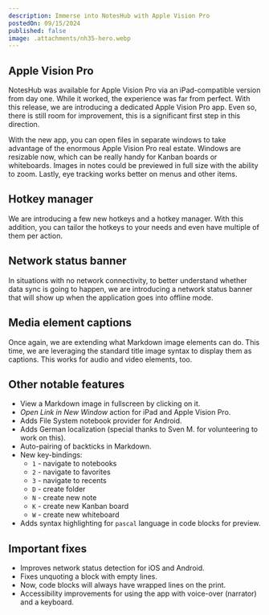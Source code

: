 ```yaml
---
description: Immerse into NotesHub with Apple Vision Pro
postedOn: 09/15/2024
published: false
image: .attachments/nh35-hero.webp
---
```


## Apple Vision Pro
NotesHub was available for Apple Vision Pro via an iPad-compatible version from day one. While it worked, the experience was far from perfect. With this release, we are introducing a dedicated Apple Vision Pro app. Even so, there is still room for improvement, this is a significant first step in this direction.

With the new app, you can open files in separate windows to take advantage of the enormous Apple Vision Pro real estate. Windows are resizable now, which can be really handy for Kanban boards or whiteboards. Images in notes could be previewed in full size with the ability to zoom. Lastly, eye tracking works better on menus and other items.

## Hotkey manager
We are introducing a few new hotkeys and a hotkey manager. With this addition, you can tailor the hotkeys to your needs and even have multiple of them per action.

## Network status banner
In situations with no network connectivity, to better understand whether data sync is going to happen, we are introducing a network status banner that will show up when the application goes into offline mode.

## Media element captions
Once again, we are extending what Markdown image elements can do. This time, we are leveraging the standard title image syntax to display them as captions. This works for audio and video elements, too.

## Other notable features
- View a Markdown image in fullscreen by clicking on it.
- _Open Link in New Window_ action for iPad and Apple Vision Pro.
- Adds File System notebook provider for Android.
- Adds German localization (special thanks to Sven M. for volunteering to work on this).
- Auto-pairing of backticks in Markdown.
- New key-bindings:
  - `1` - navigate to notebooks
  - `2` - navigate to favorites
  - `3` - navigate to recents
  - `D` - create folder
  - `N` - create new note
  - `K` - create new Kanban board
  - `W` - create new whiteboard
- Adds syntax highlighting for `pascal` language in code blocks for preview.

## Important fixes
- Improves network status detection for iOS and Android.
- Fixes unquoting a block with empty lines.
- Now, code blocks will always have wrapped lines on the print.
- Accessibility improvements for using the app with voice-over (narrator) and a keyboard.
